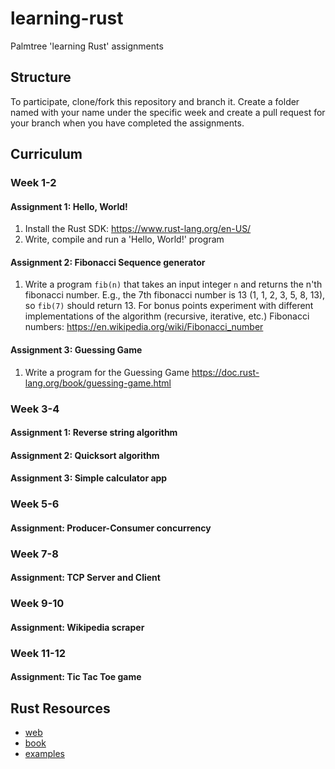 # learning-rust
Palmtree 'learning Rust' assignments

## Structure
To participate, clone/fork this repository and branch it. Create a folder named with your name under the specific week and create a pull request for your branch when you have completed the assignments.

## Curriculum

### Week 1-2
#### Assignment 1: Hello, World!
1. Install the Rust SDK: https://www.rust-lang.org/en-US/
2. Write, compile and run a 'Hello, World!' program

#### Assignment 2: Fibonacci Sequence generator
1. Write a program `fib(n)` that takes an input integer `n` and returns the n'th fibonacci number. E.g., the 7th fibonacci number is 13 (1, 1, 2, 3, 5, 8, 13), so `fib(7)` should return 13. For bonus points experiment with different implementations of the algorithm (recursive, iterative, etc.)
Fibonacci numbers: https://en.wikipedia.org/wiki/Fibonacci_number

#### Assignment 3: Guessing Game
1. Write a program for the Guessing Game https://doc.rust-lang.org/book/guessing-game.html

### Week 3-4
#### Assignment 1: Reverse string algorithm
#### Assignment 2: Quicksort algorithm
#### Assignment 3: Simple calculator app

### Week 5-6
#### Assignment: Producer-Consumer concurrency

### Week 7-8
#### Assignment: TCP Server and Client

### Week 9-10
#### Assignment: Wikipedia scraper

### Week 11-12
#### Assignment: Tic Tac Toe game

## Rust Resources
  * [web](https://www.rust-lang.org)
  * [book](https://doc.rust-lang.org/book/)
  * [examples](http://rustbyexample.com/)
